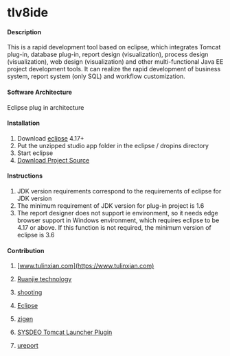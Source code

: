# tlv8ide

#### Description
This is a rapid development tool based on eclipse, 
which integrates Tomcat plug-in, database plug-in, report design (visualization), process design (visualization), web design (visualization) and other multi-functional Java EE project development tools. 
It can realize the rapid development of business system, report system (only SQL) and workflow customization. 

#### Software Architecture
Eclipse plug in architecture 

#### Installation

1.  Download [eclipse](https://www.eclipse.org/downloads/packages/) 4.17+ 
2.  Put the unzipped studio app folder in the eclipse / dropins directory 
3.  Start eclipse 
4.  [Download Project Source](https://gitee.com/qianpou/tl)

#### Instructions

1.  JDK version requirements correspond to the requirements of eclipse for JDK version 
2.  The minimum requirement of JDK version for plug-in project is 1.6 
3.  The report designer does not support ie environment, so it needs edge browser support in Windows environment, which requires eclipse to be 4.17 or above. If this function is not required, the minimum version of eclipse is 3.6 

#### Contribution

1.  [www.tulinxian.com](https://www.tulinxian.com) 

2.  [Ruanjie technology](https://www.yunagile.com/) 

3.  [shooting](https://www.justep.com/) 

4.  [Eclipse](https://www.eclipse.org/) 

5.  [zigen](http://www.ne.jp/asahi/zigen/home/plugin/dbviewer/about_en.html)

6.  [SYSDEO Tomcat Launcher Plugin](http://www.eclipsetotale.com/tomcatPlugin.html) 

7.  [ureport](https://gitee.com/youseries/ureport )




